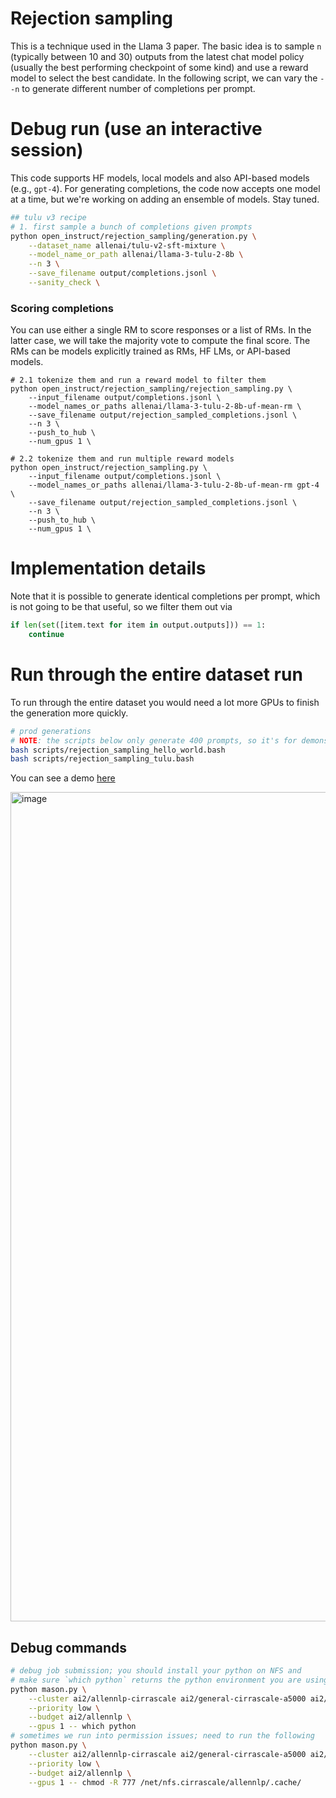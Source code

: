 # Rejection sampling

This is a technique used in the Llama 3 paper. The basic idea is to sample `n` (typically between 10 and 30) outputs from the latest chat model policy (usually
the best performing checkpoint of some kind) and use a reward model to select the best candidate. In the following script, we can vary the `--n` to generate
different number of completions per prompt.


# Debug run (use an interactive session)

This code supports HF models, local models and also API-based models (e.g., `gpt-4`). For generating completions, the code now accepts one model at a time, but we're working on adding an ensemble of models. Stay tuned. 
```bash
## tulu v3 recipe
# 1. first sample a bunch of completions given prompts
python open_instruct/rejection_sampling/generation.py \
    --dataset_name allenai/tulu-v2-sft-mixture \
    --model_name_or_path allenai/llama-3-tulu-2-8b \
    --n 3 \
    --save_filename output/completions.jsonl \
    --sanity_check \
   ```
### Scoring completions
You can use either a single RM to score responses or a list of RMs. In the latter case, we will take the majority vote to compute the final score. The RMs can be models explicitly trained as RMs, HF LMs, or API-based models.
```
# 2.1 tokenize them and run a reward model to filter them
python open_instruct/rejection_sampling/rejection_sampling.py \
    --input_filename output/completions.jsonl \
    --model_names_or_paths allenai/llama-3-tulu-2-8b-uf-mean-rm \
    --save_filename output/rejection_sampled_completions.jsonl \
    --n 3 \
    --push_to_hub \
    --num_gpus 1 \
```
```
# 2.2 tokenize them and run multiple reward models
python open_instruct/rejection_sampling.py \
    --input_filename output/completions.jsonl \
    --model_names_or_paths allenai/llama-3-tulu-2-8b-uf-mean-rm gpt-4 \
    --save_filename output/rejection_sampled_completions.jsonl \
    --n 3 \
    --push_to_hub \
    --num_gpus 1 \
 ```

# Implementation details

Note that it is possible to generate identical completions per prompt, which is not going to be that useful, so we filter them out via

```py
if len(set([item.text for item in output.outputs])) == 1:
    continue
```


# Run through the entire dataset run

To run through the entire dataset you would need a lot more GPUs to finish the generation more quickly. 


```bash
# prod generations
# NOTE: the scripts below only generate 400 prompts, so it's for demonstration purposes only. The scripts are highly scalable, and you could modify its `num_prompts=400` to something else like 300000 for the tulu dataset.
bash scripts/rejection_sampling_hello_world.bash
bash scripts/rejection_sampling_tulu.bash
```

You can see a demo [here](https://drive.google.com/file/d/1dq3KG15ajpOv8tFYEZGS4tlW7G55oOYP/view?usp=sharing)

<img width="1327" alt="image" src="https://github.com/user-attachments/assets/71a15671-e054-4eab-a571-715881958e74">



## Debug commands


```bash
# debug job submission; you should install your python on NFS and
# make sure `which python` returns the python environment you are using
python mason.py \
    --cluster ai2/allennlp-cirrascale ai2/general-cirrascale-a5000 ai2/general-cirrascale-a5000 ai2/general-cirrascale-a100-80g-ib \
    --priority low \
    --budget ai2/allennlp \
    --gpus 1 -- which python
# sometimes we run into permission issues; need to run the following
python mason.py \
    --cluster ai2/allennlp-cirrascale ai2/general-cirrascale-a5000 ai2/general-cirrascale-a5000 ai2/general-cirrascale-a100-80g-ib \
    --priority low \
    --budget ai2/allennlp \
    --gpus 1 -- chmod -R 777 /net/nfs.cirrascale/allennlp/.cache/
```
